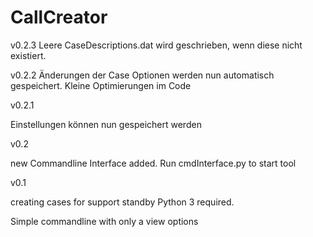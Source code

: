 # CallCreator

v0.2.3
Leere CaseDescriptions.dat wird geschrieben, wenn diese nicht existiert.

v0.2.2
Änderungen der Case Optionen werden nun automatisch gespeichert.
Kleine Optimierungen im Code

v0.2.1

Einstellungen können nun gespeichert werden

v0.2

new Commandline Interface added. Run cmdInterface.py to start tool



v0.1

creating cases for support standby
Python 3 required.

Simple commandline with only a view options
